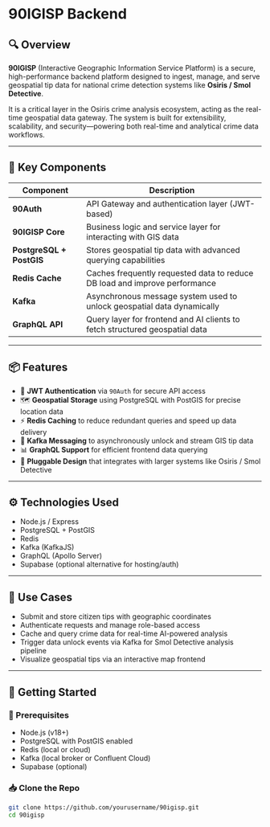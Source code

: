 # 90IGISP Backend

## 🔍 Overview

**90IGISP** (Interactive Geographic Information Service Platform) is a secure, high-performance backend platform designed to ingest, manage, and serve geospatial tip data for national crime detection systems like **Osiris / Smol Detective**.

It is a critical layer in the Osiris crime analysis ecosystem, acting as the real-time geospatial data gateway. The system is built for extensibility, scalability, and security—powering both real-time and analytical crime data workflows.

---

## 🧩 Key Components

| Component        | Description                                                                 |
|------------------|-----------------------------------------------------------------------------|
| **90Auth**       | API Gateway and authentication layer (JWT-based)                           |
| **90IGISP Core** | Business logic and service layer for interacting with GIS data              |
| **PostgreSQL + PostGIS** | Stores geospatial tip data with advanced querying capabilities         |
| **Redis Cache**  | Caches frequently requested data to reduce DB load and improve performance |
| **Kafka**        | Asynchronous message system used to unlock geospatial data dynamically     |
| **GraphQL API**  | Query layer for frontend and AI clients to fetch structured geospatial data |

---

## 📦 Features

- 🔐 **JWT Authentication** via `90Auth` for secure API access
- 🗺️ **Geospatial Storage** using PostgreSQL with PostGIS for precise location data
- ⚡ **Redis Caching** to reduce redundant queries and speed up data delivery
- 📣 **Kafka Messaging** to asynchronously unlock and stream GIS tip data
- 📊 **GraphQL Support** for efficient frontend data querying
- 🔄 **Pluggable Design** that integrates with larger systems like Osiris / Smol Detective

---

## ⚙️ Technologies Used

- Node.js / Express
- PostgreSQL + PostGIS
- Redis
- Kafka (KafkaJS)
- GraphQL (Apollo Server)
- Supabase (optional alternative for hosting/auth)

---

## 🚀 Use Cases

- Submit and store citizen tips with geographic coordinates
- Authenticate requests and manage role-based access
- Cache and query crime data for real-time AI-powered analysis
- Trigger data unlock events via Kafka for Smol Detective analysis pipeline
- Visualize geospatial tips via an interactive map frontend

---

## 🏁 Getting Started

### 📂 Prerequisites

- Node.js (v18+)
- PostgreSQL with PostGIS enabled
- Redis (local or cloud)
- Kafka (local broker or Confluent Cloud)
- Supabase (optional)

### 📥 Clone the Repo

```bash
git clone https://github.com/yourusername/90igisp.git
cd 90igisp
